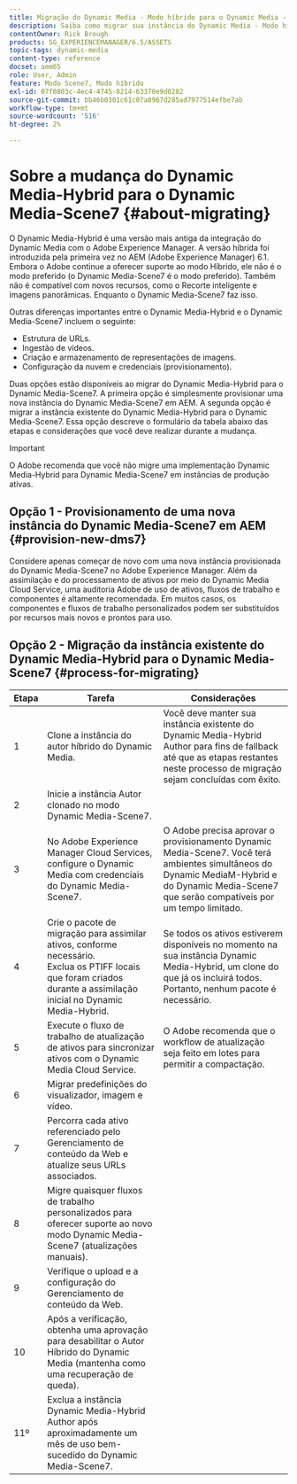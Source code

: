 ```yaml
---
title: Migração do Dynamic Media - Modo híbrido para o Dynamic Media - Modo S7
description: Saiba como migrar sua instância do Dynamic Media - Modo híbrido para o Dynamic Media - Modo S7
contentOwner: Rick Brough
products: SG_EXPERIENCEMANAGER/6.5/ASSETS
topic-tags: dynamic-media
content-type: reference
docset: aem65
role: User, Admin
feature: Modo Scene7, Modo híbrido
exl-id: 07f0803c-4ec4-4745-8214-63370e9d0282
source-git-commit: bb46b0301c61c07a8967d285ad7977514efbe7ab
workflow-type: tm+mt
source-wordcount: '516'
ht-degree: 2%

---
```


# Sobre a mudança do Dynamic Media-Hybrid para o Dynamic Media-Scene7 {#about-migrating}

O Dynamic Media-Hybrid é uma versão mais antiga da integração do Dynamic Media com o Adobe Experience Manager. A versão híbrida foi introduzida pela primeira vez no AEM (Adobe Experience Manager) 6.1. Embora o Adobe continue a oferecer suporte ao modo Híbrido, ele não é o modo preferido (o Dynamic Media-Scene7 é o modo preferido). Também não é compatível com novos recursos, como o Recorte inteligente e imagens panorâmicas. Enquanto o Dynamic Media-Scene7 faz isso.

Outras diferenças importantes entre o Dynamic Media-Hybrid e o Dynamic Media-Scene7 incluem o seguinte:

* Estrutura de URLs.
* Ingestão de vídeos.
* Criação e armazenamento de representações de imagens.
* Configuração da nuvem e credenciais (provisionamento).

Duas opções estão disponíveis ao migrar do Dynamic Media-Hybrid para o Dynamic Media-Scene7. A primeira opção é simplesmente provisionar uma nova instância do Dynamic Media-Scene7 em AEM. A segunda opção é migrar a instância existente do Dynamic Media-Hybrid para o Dynamic Media-Scene7. Essa opção descreve o formulário da tabela abaixo das etapas e considerações que você deve realizar durante a mudança.

>[!IMPORTANT]
>
>O Adobe recomenda que você não migre uma implementação Dynamic Media-Hybrid para Dynamic Media-Scene7 em instâncias de produção ativas.

## Opção 1 - Provisionamento de uma nova instância do Dynamic Media-Scene7 em AEM {#provision-new-dms7}

Considere apenas começar de novo com uma nova instância provisionada do Dynamic Media-Scene7 no Adobe Experience Manager. Além da assimilação e do processamento de ativos por meio do Dynamic Media Cloud Service, uma auditoria Adobe de uso de ativos, fluxos de trabalho e componentes é altamente recomendada. Em muitos casos, os componentes e fluxos de trabalho personalizados podem ser substituídos por recursos mais novos e prontos para uso.

## Opção 2 - Migração da instância existente do Dynamic Media-Hybrid para o Dynamic Media-Scene7 {#process-for-migrating}

| Etapa | Tarefa | Considerações |
|---|---|---|
| 1 | Clone a instância do autor híbrido do Dynamic Media. | Você deve manter sua instância existente do Dynamic Media-Hybrid Author para fins de fallback até que as etapas restantes neste processo de migração sejam concluídas com êxito. |
| 2 | Inicie a instância Autor clonado no modo Dynamic Media-Scene7. |  |
| 3 | No Adobe Experience Manager Cloud Services, configure o Dynamic Media com credenciais do Dynamic Media-Scene7. | O Adobe precisa aprovar o provisionamento Dynamic Media-Scene7. Você terá ambientes simultâneos do Dynamic MediaM-Hybrid e do Dynamic Media-Scene7 que serão compatíveis por um tempo limitado. |
| 4 | Crie o pacote de migração para assimilar ativos, conforme necessário.<br>Exclua os PTIFF locais que foram criados durante a assimilação inicial no Dynamic Media-Hybrid. | Se todos os ativos estiverem disponíveis no momento na sua instância Dynamic Media-Hybrid, um clone do que já os incluirá todos. Portanto, nenhum pacote é necessário. |
| 5 | Execute o fluxo de trabalho de atualização de ativos para sincronizar ativos com o Dynamic Media Cloud Service. | O Adobe recomenda que o workflow de atualização seja feito em lotes para permitir a compactação. |
| 6 | Migrar predefinições do visualizador, imagem e vídeo. |  |
| 7 | Percorra cada ativo referenciado pelo Gerenciamento de conteúdo da Web e atualize seus URLs associados. |  |
| 8 | Migre quaisquer fluxos de trabalho personalizados para oferecer suporte ao novo modo Dynamic Media-Scene7 (atualizações manuais). |  |
| 9 | Verifique o upload e a configuração do Gerenciamento de conteúdo da Web. |  |
| 10 | Após a verificação, obtenha uma aprovação para desabilitar o Autor Híbrido do Dynamic Media (mantenha como uma recuperação de queda). |  |
| 11º | Exclua a instância Dynamic Media-Hybrid Author após aproximadamente um mês de uso bem-sucedido do Dynamic Media-Scene7. |  |
